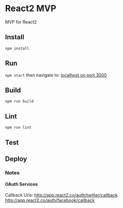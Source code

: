 # React2 MVP
MVP for React2

## Install
`npm install`

## Run
`npm start` then navigate to: [localhost on port 3000](http://localhost:3000)

## Build
`npm run build`

## Lint
`npm run lint`

## Test

## Deploy

### Notes

#### OAuth Services

Callback Urls:
http://app.react2.co/auth/twitter/callback
http://app.react2.co/auth/facebook/callback
